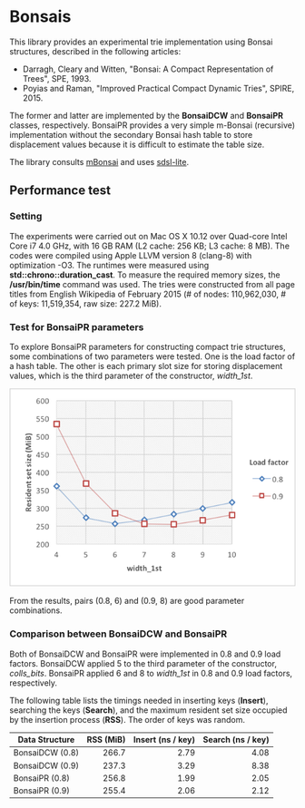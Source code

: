 # Bonsais

This library provides an experimental trie implementation using Bonsai structures, described in the following articles:

* Darragh, Cleary and Witten, "Bonsai: A Compact Representation of Trees", SPE, 1993.
* Poyias and Raman, "Improved Practical Compact Dynamic Tries", SPIRE, 2015.

The former and latter are implemented by the __BonsaiDCW__ and __BonsaiPR__ classes, respectively.
BonsaiPR provides a very simple m-Bonsai (recursive) implementation without the secondary Bonsai hash table to store displacement values because it is difficult to estimate the table size.

The library consults [mBonsai](https://github.com/Poyias/mBonsai) and uses [sdsl-lite](https://github.com/simongog/sdsl-lite).

## Performance test

### Setting

The experiments were carried out on Mac OS X 10.12 over Quad-core Intel Core i7 4.0 GHz, with 16 GB RAM (L2 cache: 256 KB; L3 cache: 8 MB).
The codes were compiled using Apple LLVM version 8 (clang-8) with optimization -O3.
The runtimes were measured using __std::chrono::duration_cast__.
To measure the required memory sizes, the __/usr/bin/time__ command was used.
The tries were constructed from all page titles from English Wikipedia of February 2015 (# of nodes: 110,962,030, # of keys: 11,519,354, raw size: 227.2 MiB).

### Test for BonsaiPR parameters 

To explore BonsaiPR parameters for constructing compact trie structures, some combinations of two parameters were tested.
One is the load factor of a hash table.
The other is each primary slot size for storing displacement values, which is the third parameter of the constructor, *width_1st*.

![Result](https://github.com/kamp78/bonsais/blob/master/graph.png?raw=true)

From the results, pairs (0.8, 6) and (0.9, 8) are good parameter combinations.

### Comparison between BonsaiDCW and BonsaiPR

Both of BonsaiDCW and BonsaiPR were implemented in 0.8 and 0.9 load factors.
BonsaiDCW applied 5 to the third parameter of the constructor, *colls_bits*.
BonsaiPR applied 6 and 8 to *width_1st* in 0.8 and 0.9 load factors, respectively.

The following table lists the timings needed in inserting keys (__Insert__), searching the keys (__Search__), and the maximum resident set size occupied by the insertion process  (__RSS__).
The order of keys was random.

| Data Structure   | RSS (MiB) | Insert (ns / key) | Search (ns / key) |
|------------------|----------:|------------------:|------------------:|
| BonsaiDCW (0.8)  |     266.7 |              2.79 |              4.08 |
| BonsaiDCW (0.9)  |     237.3 |              3.29 |              8.38 |
| BonsaiPR (0.8)   |     256.8 |              1.99 |              2.05 |
| BonsaiPR (0.9)   |     255.4 |              2.06 |              2.12 |